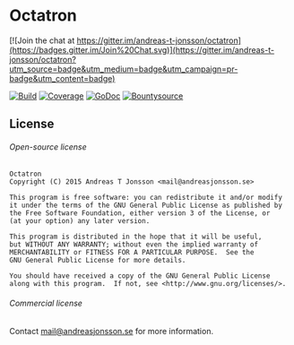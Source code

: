# Octatron

[![Join the chat at https://gitter.im/andreas-t-jonsson/octatron](https://badges.gitter.im/Join%20Chat.svg)](https://gitter.im/andreas-t-jonsson/octatron?utm_source=badge&utm_medium=badge&utm_campaign=pr-badge&utm_content=badge)

[![Build](https://travis-ci.org/andreas-t-jonsson/octatron.png)](https://travis-ci.org/andreas-t-jonsson/octatron)
[![Coverage](http://gocover.io/_badge/github.com/andreas-t-jonsson/octatron)](http://gocover.io/github.com/andreas-t-jonsson/octatron)
[![GoDoc](https://godoc.org/andreas-t-jonsson/octatron?status.svg)](https://godoc.org/github.com/andreas-t-jonsson/octatron)
[![Bountysource](https://api.bountysource.com/badge/team?team_id=95482&style=bounties_received)](https://www.bountysource.com/teams/octatron)

## License

###### Open-source license

```
Octatron
Copyright (C) 2015 Andreas T Jonsson <mail@andreasjonsson.se>

This program is free software: you can redistribute it and/or modify
it under the terms of the GNU General Public License as published by
the Free Software Foundation, either version 3 of the License, or
(at your option) any later version.

This program is distributed in the hope that it will be useful,
but WITHOUT ANY WARRANTY; without even the implied warranty of
MERCHANTABILITY or FITNESS FOR A PARTICULAR PURPOSE.  See the
GNU General Public License for more details.

You should have received a copy of the GNU General Public License
along with this program.  If not, see <http://www.gnu.org/licenses/>.
```

###### Commercial license

Contact mail@andreasjonsson.se for more information.
